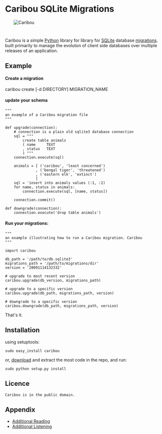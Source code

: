 Caribou SQLite Migrations
====================

<div style="left: right; padding: 0px 0px 2em 2em">
    <img src="http://imgur.com/DySrz.jpg" alt="Caribou" />
</div>

Caribou is a simple [Python][python] library for library for [SQLite][sqlite]
database [migrations][rails]. built primarily to manage the evoluton of client
side databases over multiple releases of an application.

  [rails]:http://guides.rubyonrails.org/migrations.html 
  [python]: http://python.org/
  [sqlite]: http://sqlite.ord

Example
-------

#### Create a migration

caribou create [-d DIRECTORY] MIGRATION_NAME

#### update your schema 
    """
    an example of a Caribou migration file
    """
    
    def upgrade(connection):
        # connection is a plain old sqlite3 database connection
        sql = """
            create table animals
            ( name     TEXT
            , status   TEXT
            ) """
        connection.execute(sql)
        
        animals = [ ('caribou', 'least concerned')
                  , ('bengal tiger', 'threatened')
                  , ('eastern elk', 'extinct')
                  ]
        sql = 'insert into animals values (:1, :2)
        for name, status in animals:
            connection.execute(sql, [name, status])
    
        connection.commit()
    
    def downgrade(connection):
        connection.execute('drop table animals')

#### Run your migrations:

    """
    an example illustrating how to run a Caribou migration. Caribou
    """
    
    import caribou
    
    db_path = '/path/to/db.sqlite3'
    migrations_path = '/path/to/migrations/dir'
    version = '20091114132332'
    
    # upgrade to most recent version
    caribou.upgrade(db_version, migrations_path)
    
    # upgrade to a specific version
    caribou.upgrade(db_path, migrations_path, version)
    
    # downgrade to a specific version
    caribou.downgrade(db_path, migrations_path, version)

That's it.

Installation
------------

using setuptools:

    sudo easy_install caribou

or, [download][download] and extract the most code in the repo, and
run:

    sudo python setup.py install

[download]:http://github.com/clutchski/caribou/archives/master

Licence
--------

    Caribou is in the public domain.

Appendix
--------

* [Additional Reading][migration]
* [Additional Listening][music]

[migration]: http://en.wikipedia.org/wiki/Caribou#Migration
[music]: http://www.myspace.com/cariboumanitoba

